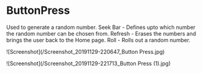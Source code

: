 # ButtonPress
Used to generate a random number.
Seek Bar - Defines upto which number the random number can be chosen from.
Refresh - Erases the numbers and brings the user back to the Home page.
Roll - Rolls out a random number.


![Screenshot](/Screenshot_20191129-220647_Button Press.jpg)

![Screenshot](/Screenshot_20191129-221713_Button Press (1).jpg)

